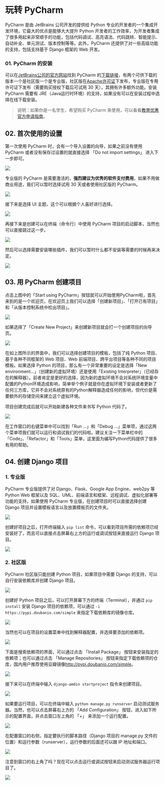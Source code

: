 # 玩转 PyCharm

PyCharm 是由 JetBrains 公司开发的提供给 Python 专业的开发者的一个集成开发环境，它最大的优点是能够大大提升 Python 开发者的工作效率，为开发者集成了很多用起来非常顺手的功能，包括代码调试、高亮语法、代码跳转、智能提示、自动补全、单元测试、版本控制等等。此外，PyCharm 还提供了对一些高级功能的支持，包括支持基于 Django 框架的 Web 开发。

### 01. PyCharm 的安装

可以在[JetBrains公司的官方网站]()找到 PyCharm 的[下载链接](https://www.jetbrains.com/pycharm/download/)，有两个可供下载的版本一个是社区版一个是专业版，社区版在[Apache许可证](https://zh.wikipedia.org/wiki/Apache%E8%AE%B8%E5%8F%AF%E8%AF%81)下发布，专业版在专用许可证下发布（需要购买授权下载后可试用 30 天），其拥有许多额外功能。安装 PyCharm 需要有 JRE（Java运行时环境）的支持，如果没有可以在安装过程中选择在线下载安装。

> 说明：如果你是一名学生，希望购买 PyCharm 来使用，可以看看[教育优惠官方申请指南](https://sales.jetbrains.com/hc/zh-cn/articles/207154369)。

## 02. 首次使用的设置

第一次使用 PyCharm 时，会有一个导入设置的向导，如果之前没有使用 PyCharm 或者没有保存过设置的就直接选择 「Do not import settings」 进入下一步即可。

![](./res/pycharm-import-settings.png)

专业版的 PyCharm 是需要激活的，**强烈建议为优秀的软件支付费用**，如果不用做商业用途，我们可以暂时选择试用 30 天或者使用社区版的 PyCharm。

![](./res/pycharm-activate.png)

接下来是选择 UI 主题，这个可以根据个人喜好进行选择。

![](./res/pycharm-set-ui-theme.png)

再接下来是创建可以在终端（命令行）中使用 PyCharm 项目的启动脚本，当然也可以直接跳过这一步。

![](./res/pycharm-create-launcher-script.png)

然后可以选择需要安装哪些插件，我们可以暂时什么都不安装等需要的时候再来决定。

![](./res/pycharm-plugins.png)

## 03. 用 PyCharm 创建项目

点击上图中的「Start using PyCharm」按钮就可以开始使用PyCharm啦，首先来到的是一个欢迎页，在欢迎页上我们可以选择「创建新项目」、「打开已有项目」和「从版本控制系统中检出项目」。

![](./res/pycharm-welcome.png)

如果选择了「Create New Project」来创建新项目就会打一个创建项目的向导页。

![](./res/pycharm-new-project.png)

在如上图所示的界面中，我们可以选择创建项目的模板，包括了纯 Python 项目、基于各种不同框架的 Web 项目、Web 前端项目、跨平台项目等各种不同的项目模板。如果选择 Python 的项目，那么有一个非常重要的设定是选择「New environment…」（创建新的虚拟环境）还是使用「Existing Interpreter」（已经存在的解释器）。前者肯定是更好的选择，因为新的虚拟环境不会对系统环境变量中配置的Python环境造成影响，简单举个例子就是你在虚拟环境下安装或者更新了任何三方库，它并不会对系统原有的Python解释器造成任何的影响，但代价是需要额外的存储空间来建立这个虚拟环境。

项目创建完成后就可以开始新建各种文件来书写 Python 代码了。

![](./res/pycharm-workspace.png)

在工作窗口的右键菜单中可以找到「Run ...」和「Debug ...」菜单项，通过这两个菜单项我们就可以运行和调试我们的代码啦。建议关注一下菜单栏中的「Code」、「Refactor」和「Tools」菜单，这里面为编写Python代码提供了很多有用的帮助。

## 04. 创建 Django 项目

### 1. 专业版

PyCharm 专业版提供了对 Django、Flask、Google App Engine、web2py 等 Python Web 框架以及 SQL、UML、前端语言和框架、远程调试、虚拟化部署等功能的支持，如果使用 PyCharm 专业版，在创建项目时可以直接选择创建 Django 项目并设置模板语言以及放置模板页的文件夹。

![](./res/pycharm-prof-django-3.png)

创建好项目之后，打开终端输入 `pip list` 命令，可以看到项目所需的依赖项已经安装好了，而且可以直接点击屏幕右上方的运行或调试按钮来直接运行 Django 项目。

![](./res/pycharm-prof-django-2.png)

### 2. 社区版

PyCharm 社区版只能创建 Python 项目，如果项目中需要 Django 的支持，可以自行安装依赖库并创建 Django 项目。

![](./res/pycharm-comm-django-1.png)

创建好 Python 项目之后，可以打开屏幕下方的终端（Terminal），并通过 `pip install` 安装 Django 项目的依赖项，可以通过 `-i https://pypi.doubanio.com/simple` 来指定下载依赖库的镜像仓库。

![](./res/pycharm-comm-django-2.png)

当然也可以在项目的设置菜单中找到解释器配置，并选择要添加的依赖项。

![](./res/pycharm-comm-django-7.png)

下面是搜索依赖项的界面，可以通过点击 「Install Package」 按钮来安装指定的依赖项；也可以通过点击 「Manage Repositories」 按钮来指定下载依赖项的仓库，国内用户推荐使用豆瓣镜像<http://pypi.doubanio.com/simple>。

![](./res/pycharm-comm-django-8.png)

接下来可以在终端中输入 `django-amdin startproject` 指令来创建项目。

![](./res/pycharm-comm-django-3.png)

如果要运行项目，可以在终端中输入 `python manage.py runserver` 启动测试服务器。当然，也可以点击屏幕右上方的 「Add Configuration」 按钮，进入如下所示的配置界面，并点击窗口左上角的 「+」 来添加一个运行配置。

![](./res/pycharm-comm-django-4.png)

在配置窗口的右侧，指定要执行的脚本路径（Django 项目的 manage.py 文件的位置）和运行参数（runserver），运行参数的后面还可以跟 IP 地址和端口。

![](./res/pycharm-comm-django-5.png)

注意到窗口的右上角了吗？现在可以点击运行或调试按钮来启动测试服务器运行项目了。

![](./res/pycharm-comm-django-6.png)

